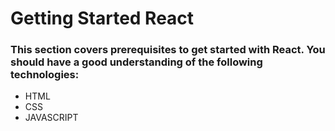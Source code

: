 # Getting Started React

### This section covers prerequisites to get started with React. You should have a good understanding of the following technologies:

- HTML
- CSS
- JAVASCRIPT
